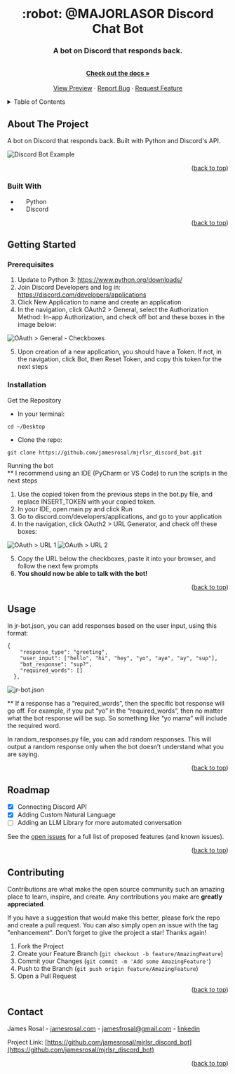 <a name="readme-top"></a>

<br />
<div align="center">
  <h1 align="center">:robot: @MAJORLASOR Discord Chat Bot</h1>

  <p align="center">
    <h3>A bot on Discord that responds back.</h3>
    <br />
    <a href="https://github.com/jamesrosal/mjrlsr_discord_bot"><strong>Check out the docs »</strong></a>
    <br />
    <br />
    <a href="#about-the-project">View Preview</a>
    ·
    <a href="https://github.com/jamesrosal/mjrlsr_discord_bot/issues">Report Bug</a>
    ·
    <a href="https://github.com/jamesrosal/mjrlsr_discord_bot/issues">Request Feature</a>
  </p>
</div>

<!-- TABLE OF CONTENTS -->
<details>
  <summary>Table of Contents</summary>
  <ol>
    <li>
      <a href="#about-the-project">About The Project</a>
      <ul>
        <li><a href="#built-with">Built With</a></li>
      </ul>
    </li>
    <li>
      <a href="#getting-started">Getting Started</a>
      <ul>
        <li><a href="#prerequisites">Prerequisites</a></li>
        <li><a href="#installation">Installation</a></li>
      </ul>
    </li>
    <li><a href="#usage">Usage</a></li>
    <li><a href="#roadmap">Roadmap</a></li>
    <li><a href="#contributing">Contributing</a></li>
    <li><a href="#contact">Contact</a></li>
  </ol>
</details>

<!-- ABOUT THE PROJECT -->
## About The Project

A bot on Discord that responds back. Built with Python and Discord's API.

![Discord Bot Example](https://github.com/jamesrosal/mjrlsr_discord_bot/blob/main/public/discord-bot-example.png?raw=true)

<p align="right">(<a href="#readme-top">back to top</a>)</p>

<!-- BUILT WITH -->
### Built With

* <img align="left" src="https://cdn.jsdelivr.net/gh/devicons/devicon/icons/python/python-original.svg" height="16" /> Python
* <img align="left" src="https://assets-global.website-files.com/6257adef93867e50d84d30e2/636e0a6a49cf127bf92de1e2_icon_clyde_blurple_RGB.png" height="16" /> Discord

<p align="right">(<a href="#readme-top">back to top</a>)</p>

<!-- GETTING STARTED -->
## Getting Started

### Prerequisites
1. Update to Python 3: https://www.python.org/downloads/
2. Join Discord Developers and log in: https://discord.com/developers/applications
3. Click New Application to name and create an application
4. In the navigation, click OAuth2 > General, select the Authorization Method: In-app Authorization, and check off bot and these boxes in the image below:

![OAuth > General - Checkboxes](https://github.com/jamesrosal/mjrlsr_discord_bot/blob/main/public/discord-bot-oauth-general.png?raw=true)

5. Upon creation of a new application, you should have a Token. If not, in the navigation, click Bot, then Reset Token, and copy this token for the next steps

### Installation 
Get the Repository
* In your terminal:
```
cd ~/Desktop
```
* Clone the repo:
```
git clone https://github.com/jamesrosal/mjrlsr_discord_bot.git
```

Running the bot <br>
** I recommend using an IDE (PyCharm or VS Code) to run the scripts in the next steps
1. Use the copied token from the previous steps in the bot.py file, and replace INSERT_TOKEN with your copied token.
2. In your IDE, open main.py and click Run
3. Go to discord.com/developers/applications, and go to your application
4. In the navigation, click OAuth2 > URL Generator, and check off these boxes:

![OAuth > URL 1](https://github.com/jamesrosal/mjrlsr_discord_bot/blob/main/public/discord-bot-oauth-url-1.png?raw=true)
![OAuth > URL 2](https://github.com/jamesrosal/mjrlsr_discord_bot/blob/main/public/discord-bot-oauth-url-2.png?raw=true)

5. Copy the URL below the checkboxes, paste it into your browser, and follow the next few prompts
6. **You should now be able to talk with the bot!**

<p align="right">(<a href="#readme-top">back to top</a>)</p>

<!-- USAGE EXAMPLES -->
## Usage
In jr-bot.json, you can add responses based on the user input, using this format:
```
{
    "response_type": "greeting",
    "user_input": ["hello", "hi", "hey", "yo", "aye", "ay", "sup"],
    "bot_response": "sup?",
    "required_words": []
  },
```

![jr-bot.json](https://github.com/jamesrosal/mjrlsr_discord_bot/blob/main/public/discord-bot-json.png?raw=true)

** If a response has a “required_words”, then the specific bot response will go off. For example, if you put “yo” in the “required_words”, then no matter what the bot response will be sup. So something like “yo mama” will include the required word.

In random_responses.py file, you can add random responses. This will output a random response only when the bot doesn’t understand what you are saying.

<p align="right">(<a href="#readme-top">back to top</a>)</p>

<!-- ROADMAP -->
## Roadmap

- [x] Connecting Discord API
- [x] Adding Custom Natural Language
- [ ] Adding an LLM Library for more automated conversation

See the [open issues](https://github.com/jamesrosal/mjrlsr_discord_bot/issues) for a full list of proposed features (and known issues).

<p align="right">(<a href="#readme-top">back to top</a>)</p>

<!-- CONTRIBUTING -->
## Contributing

Contributions are what make the open source community such an amazing place to learn, inspire, and create. Any contributions you make are **greatly appreciated**.

If you have a suggestion that would make this better, please fork the repo and create a pull request. You can also simply open an issue with the tag "enhancement".
Don't forget to give the project a star! Thanks again!

1. Fork the Project
2. Create your Feature Branch (`git checkout -b feature/AmazingFeature`)
3. Commit your Changes (`git commit -m 'Add some AmazingFeature'`)
4. Push to the Branch (`git push origin feature/AmazingFeature`)
5. Open a Pull Request

<p align="right">(<a href="#readme-top">back to top</a>)</p>


<!-- CONTACT -->
## Contact

James Rosal - [jamesrosal.com](https://jamesrosal.com) - jamesfrosal@gmail.com - [linkedin](https://www.linkedin.com/in/jamesrosal/)

Project Link: [https://github.com/jamesrosal/mjrlsr_discord_bot](https://github.com/jamesrosal/mjrlsr_discord_bot)

<p align="right">(<a href="#readme-top">back to top</a>)</p>

